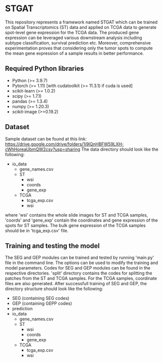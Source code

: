 # STGAT
This repository represents a framework named STGAT which can be trained on Spatial Transcriptomics (ST) data and applied on TCGA data to generate spot-level gene expression for the TCGA data. The produced gene expression can be leveraged various downstream analysis including subtype classification, survival prediction etc. Moreover, comprehensive experimentation proves that considering only the tumor spots to compute the mean gene expression of a sample results in better performance.

## Required Python libraries
- Python (>= 3.9.7)
- Pytorch (>= 1.11) [with cudatoolkit (>= 11.3.1) if cuda is used]
- scikit-learn (>= 1.0.2)
- scipy (>= 1.7.1)
- pandas (>= 1.3.4)
- numpy (>= 1.20.3)
- scikit-image (>=0.19.2)

## Dataset
Sample dataset can be found at this link: https://drive.google.com/drive/folders/1j9lQnHBFW59LXH-cWhHoreaUbmQW2csy?usp=sharing
The data directory should look like the following:
- io_data
   - gene_names.csv
   - ST
      - wsi
      - coords
      - gene_exp
    - TCGA
      - tcga_exp.csv
      - wsi

where 'wsi' contains the whole slide images for ST and TCGA samples, 'coords' and 'gene_exp' contain the coordinates and gene expression of the spots for ST samples. The bulk gene expression of the TCGA samples should be in 'tcga_exp.csv' file.

## Training and testing the model
The SEG and GEP modules can be trained and tested by running 'main.py' file in the command line. The options can be used to modify the training and model parameters.
Codes for SEG and GEP modules can be found in the respective directories. 'split' directory contains the codes for splitting the patches from the ST and TCGA samples. For the TCGA samples, coordinate files are also generated. 
After successfull training of SEG and GEP, the directory structure should look like the following:
- SEG (containing SEG codes)
- GEP (containing GEPP codes)
- prediction 
- io_data
   - gene_names.csv
   - ST
      - wsi
      - coords
      - gene_exp
    - TCGA
      - tcga_exp.csv
      - wsi
